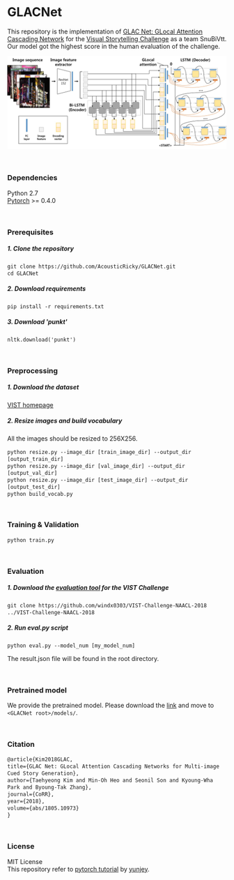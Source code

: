 # GLACNet

This repository is the implementation of [GLAC Net: GLocal Attention Cascading Network](https://arxiv.org/abs/1805.10973) for the [Visual Storytelling Challenge](http://www.visionandlanguage.net/workshop2018) as a team SnuBiVtt. Our model got the highest score in the human evaluation of the challenge.

![Architecture of GLocal Attention Cascading Network](misc/architecture.jpg)

<br>


### Dependencies
Python 2.7<br>
[Pytorch](https://pytorch.org) >= 0.4.0

<br>

### Prerequisites

##### 1. Clone the repository
```
git clone https://github.com/AcousticRicky/GLACNet.git
cd GLACNet
```

##### 2. Download requirements
```
pip install -r requirements.txt
```

##### 3. Download 'punkt'
```{.python}
nltk.download('punkt')
```

<br>

### Preprocessing

##### 1. Download the dataset
[VIST homepage](http://visionandlanguage.net/VIST/dataset.html)

##### 2. Resize images and build vocabulary
All the images should be resized to 256X256.
```
python resize.py --image_dir [train_image_dir] --output_dir [output_train_dir]
python resize.py --image_dir [val_image_dir] --output_dir [output_val_dir]
python resize.py --image_dir [test_image_dir] --output_dir [output_test_dir]
python build_vocab.py
```

<br>

### Training & Validation

```
python train.py
```

<br>

### Evaluation

##### 1. Download the [evaluation tool](https://github.com/windx0303/VIST-Challenge-NAACL-2018) for the VIST Challenge
```
git clone https://github.com/windx0303/VIST-Challenge-NAACL-2018 ../VIST-Challenge-NAACL-2018
```

##### 2. Run eval.py script
```
python eval.py --model_num [my_model_num]
```
The result.json file will be found in the root directory.

<br>


### Pretrained model

We provide the pretrained model.
Please download the [link](https://drive.google.com/drive/folders/10vBPeETCKZfdOr2zenB_WlmKDcRBHmYR?usp=sharing) and move to `<GLACNet root>/models/`.

<br>

### Citation

```
@article{Kim2018GLAC,
title={GLAC Net: GLocal Attention Cascading Networks for Multi-image Cued Story Generation},
author={Taehyeong Kim and Min-Oh Heo and Seonil Son and Kyoung-Wha Park and Byoung-Tak Zhang},
journal={CoRR},
year={2018},
volume={abs/1805.10973}
}
```

<br>

### License

MIT License<br>
This repository refer to [pytorch tutorial](https://github.com/yunjey/pytorch-tutorial) by [yunjey](https://github.com/yunjey).

